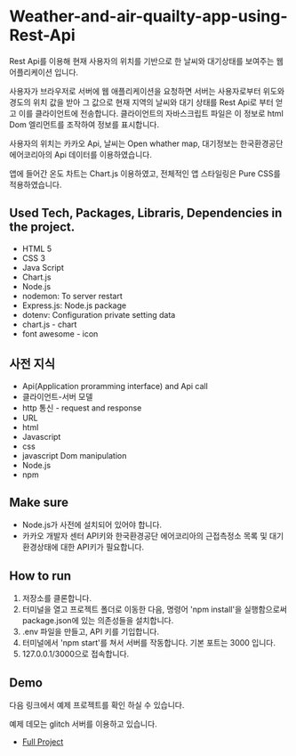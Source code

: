 # Weather-and-air-quailty-app-using-Rest-Api
Rest Api를 이용해 현재 사용자의 위치를 기반으로 한 날씨와 대기상태를 보여주는 웹 어플리케이션 입니다.

사용자가 브라우저로 서버에 웹 애플리케이션을 요청하면 서버는 사용자로부터 위도와 경도의 위치 값을 받아 그 값으로 현재 지역의 날씨와 대기 상태를 Rest Api로 부터 얻고 이를 클라이언트에 전송합니다. 클라이언트의 자바스크립트 파일은 이 정보로 html Dom 엘리먼트를 조작하여 정보를 표시합니다. 

사용자의 위치는 카카오 Api, 날씨는 Open whather map, 대기정보는 한국환경공단 에어코리아의 Api 데이터를 이용하였습니다.

앱에 들어간 온도 차트는 Chart.js 이용하였고, 전체적인 앱 스타일링은 Pure CSS를 적용하였습니다.

## Used Tech, Packages, Libraris, Dependencies in the project.
- HTML 5
- CSS 3
- Java Script
- Chart.js
- Node.js
- nodemon: To server restart
- Express.js: Node.js package
- dotenv: Configuration private setting data
- chart.js - chart
- font awesome - icon

## 사전 지식
- Api(Application proramming interface) and Api call
- 클라이언트-서버 모델
- http 통신 - request and response
- URL
- html
- Javascript
- css
- javascript Dom manipulation
- Node.js
- npm

## Make sure

- Node.js가 사전에 설치되어 있어야 합니다.
- 카카오 개발자 센터 API키와 한국환경공단 에어코리아의 근접측정소 목록 및 대기환경상태에 대한 API키가 필요합니다.

## How to run

1. 저장소를 클론합니다.
2. 터미널을 열고 프로젝트 폴더로 이동한 다음, 명령어 'npm install'을 실행함으로써 package.json에 있는 의존성들을 설치합니다.
3. .env 파일을 만들고, API 키를 기입합니다.
4. 터미널에서 'npm start'를 쳐서 서버를 작동합니다. 기본 포트는 3000 입니다. 
5. 127.0.0.1/3000으로 접속합니다.

## Demo

다음 링크에서 예제 프로젝트를 확인 하실 수 있습니다.

예제 데모는 glitch 서버를 이용하고 있습니다.

- [Full Project](https://weather-and-aq-app.glitch.me/)